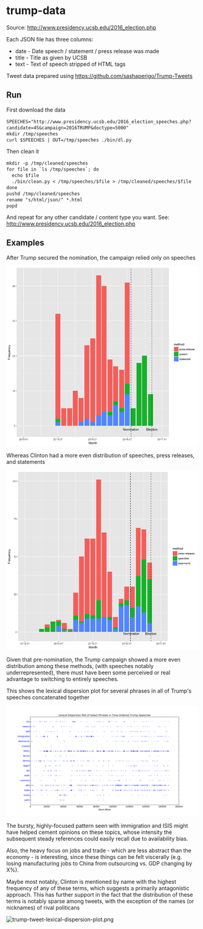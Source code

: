 trump-data
==========

Source: http://www.presidency.ucsb.edu/2016_election.php

Each JSON file has three columns:

* date - Date speech / statement / press release was made
* title - Title as given by UCSB
* text - Text of speech stripped of HTML tags

Tweet data prepared using https://github.com/sashaperigo/Trump-Tweets

Run
---

First download the data

```
SPEECHES="http://www.presidency.ucsb.edu/2016_election_speeches.php?candidate=45&campaign=2016TRUMP&doctype=5000"
mkdir /tmp/speeches
curl $SPEECHES | OUT=/tmp/speeches ./bin/dl.py
```

Then clean it

```
mkdir -p /tmp/cleaned/speeches
for file in `ls /tmp/speeches`; do
  echo $file
  ./bin/clean.py < /tmp/speeches/$file > /tmp/cleaned/speeches/$file
done
pushd /tmp/cleaned/speeches
rename "s/html/json/" *.html
popd
```

And repeat for any other candidate / content type you want. See: http://www.presidency.ucsb.edu/2016_election.php

Examples
--------

After Trump secured the nomination, the campaign relied only on speeches

![trump-communication.png](examples/trump-communication.png)

Whereas Clinton had a more even distribution of speeches, press releases, and statements

![clinton-communication.png](examples/clinton-communication.png)

Given that pre-nomination, the Trump campaign showed a more even distribution among these methods, (with speeches notably underrepresented), there must have been some perceived or real advantage to switching to entirely speeches.

This shows the lexical dispersion plot for several phrases in all of Trump's speeches concatenated together

![trump-lexical-dispersion-plot.png](examples/trump-lexical-dispersion-plot.png)

The bursty, highly-focused pattern seen with immigration and ISIS might have helped cement opinions on these topics, whose intensity the subsequent steady references could easily recall due to availability bias.

Also, the heavy focus on jobs and trade - which are less abstract than the economy - is interesting, since these things can be felt viscerally (e.g. losing manufacturing jobs to China from outsourcing vs. GDP changing by X%).

Maybe most notably, Clinton is mentioned by name with the highest frequency of any of these terms, which suggests a primarily antagonistic approach. This has further support in the fact that the distribution of these terms is notably sparse among tweets, with the exception of the names (or nicknames) of rival politicans

![trump-tweet-lexical-dispersion-plot.png](examples/trump-tweet-lexical-dispersion-plot.png)
